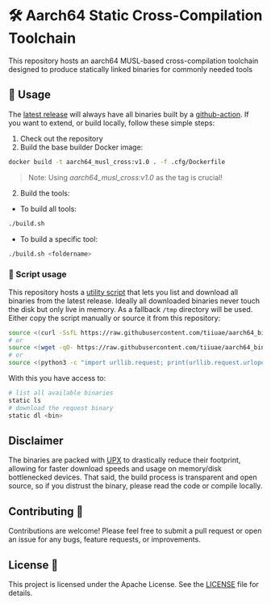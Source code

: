 # 🛠️ Aarch64 Static Cross-Compilation Toolchain

This repository hosts an aarch64 MUSL-based cross-compilation toolchain designed to produce statically linked binaries for commonly needed tools

## 🚀 Usage

The [latest release](https://github.com/tiiuae/aarch64_bin_builder/releases/latest) will always have all binaries built by a [github-action](https://github.com/tiiuae/aarch64_bin_builder/blob/main/.github/workflows/build.yml).
If you want to extend, or build locally, follow these simple steps:

1. Check out the repository
2. Build the base builder Docker image:

```sh
docker build -t aarch64_musl_cross:v1.0 . -f .cfg/Dockerfile
```

> Note: Using _aarch64_musl_cross:v1.0_ as the tag is crucial!

2. Build the tools:

- To build all tools:

```sh
./build.sh
```

- To build a specific tool:

```sh
./build.sh <foldername>
```

### 📜 Script usage

This repository hosts a [utility script](static.sh) that lets you list and download all binaries from the latest release.
Ideally all downloaded binaries never touch the disk but only live in memory. As a fallback `/tmp` directory will be used.
Either copy the script manually or source it from this repository:

```sh
source <(curl -SsfL https://raw.githubusercontent.com/tiiuae/aarch64_bin_builder/main/static.sh)
# or
source <(wget -qO- https://raw.githubusercontent.com/tiiuae/aarch64_bin_builder/main/static.sh)
# or
source <(python3 -c "import urllib.request; print(urllib.request.urlopen('https://raw.githubusercontent.com/tiiuae/aarch64_bin_builder/main/static.sh').read().decode())")
```

With this you have access to:

```sh
# list all available binaries
static ls
# download the request binary
static dl <bin>
```

## Disclaimer

The binaries are packed with [UPX](https://github.com/upx/upx) to drastically reduce their footprint, allowing for faster download speeds and usage on memory/disk bottlenecked devices. That said, the build process is transparent and open source, so if you distrust the binary, please read the code or compile locally.

## Contributing 🤝

Contributions are welcome! Please feel free to submit a pull request or open an issue for any bugs, feature requests, or improvements.

## License 📜

This project is licensed under the Apache License. See the [LICENSE](LICENSE.md) file for details.
